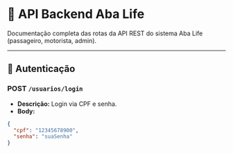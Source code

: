 # 📘 API Backend Aba Life

Documentação completa das rotas da API REST do sistema Aba Life (passageiro, motorista, admin).

---

## 🔐 Autenticação

### POST `/usuarios/login`

- **Descrição:** Login via CPF e senha.
- **Body:**
```json
{
  "cpf": "12345678900",
  "senha": "suaSenha"
}
